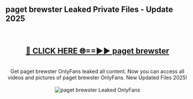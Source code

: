 <h2>paget brewster Leaked Private Files - Update 2025</h2>
<br>
<div align="center">
<h2><a href="https://cliphot.my.id/paget_brewster" rel="nofollow">🔴 CLICK HERE 🌐==►► paget brewster</a></h2>
<br>
Get paget brewster OnlyFans leaked all content. Now you can access all videos and pictures of paget brewster OnlyFans. New Updated Files 2025!
<br>
<br>
<a href="https://cliphot.my.id/paget_brewster" rel="nofollow" data-target="animated-image.originalLink"><img src="https://i.ibb.co.com/WyWwxjT/player-gif2.gif" alt="paget brewster Leaked OnlyFans" style="max-width: 100%; display: inline-block;" data-target="animated-image.originalImage"></a>
</div>
<br>